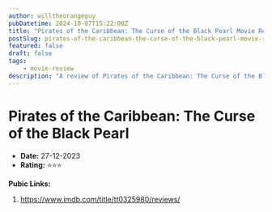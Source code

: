 ```yaml
---
author: willtheorangeguy
pubDatetime: 2024-10-07T15:22:00Z
title: "Pirates of the Caribbean: The Curse of the Black Pearl Movie Review"
postSlug: pirates-of-the-caribbean-the-curse-of-the-black-pearl-movie-review
featured: false
draft: false
tags:
    - movie-review
description: "A review of Pirates of the Caribbean: The Curse of the Black Pearl movie."
---
```


# Pirates of the Caribbean: The Curse of the Black Pearl

-   **Date:** 27-12-2023
-   **Rating:** ⭐⭐⭐

**Pubic Links:**

1. https://www.imdb.com/title/tt0325980/reviews/

